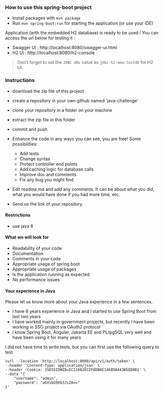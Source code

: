### How to use this spring-boot project

- Install packages with `mvn package`
- Run `mvn spring-boot:run` for starting the application (or use your IDE)

Application (with the embedded H2 database) is ready to be used ! You can access the url below for testing it :

- Swagger UI : http://localhost:8080/swagger-ui.html
- H2 UI : http://localhost:8080/h2-console

> Don't forget to set the `JDBC URL` value as `jdbc:h2:mem:testdb` for H2 UI.



### Instructions

- download the zip file of this project
- create a repository in your own github named 'java-challenge'
- clone your repository in a folder on your machine
- extract the zip file in this folder
- commit and push

- Enhance the code in any ways you can see, you are free! Some possibilities:
  - Add tests
  - Change syntax
  - Protect controller end points
  - Add caching logic for database calls
  - Improve doc and comments
  - Fix any bug you might find
- Edit readme.md and add any comments. It can be about what you did, what you would have done if you had more time, etc.
- Send us the link of your repository.

#### Restrictions
- use java 8


#### What we will look for
- Readability of your code
- Documentation
- Comments in your code 
- Appropriate usage of spring boot
- Appropriate usage of packages
- Is the application running as expected
- No performance issues

#### Your experience in Java

Please let us know more about your Java experience in a few sentences.

- I have 6 years experience in Java and I started to use Spring Boot from last two years
- I have worked mainly in government projects, but recently I have been working in SSO project via OAuth2 protocol
- I know Spring Boot, Angular, Jakarta EE and PL/pgSQL very well and have been using it for many years

I did not have time to write tests, but you can first use the following query to test

```
curl --location 'http://localhost:8080/api/v1/auth/token' \
--header 'Content-Type: application/json' \
--header 'Cookie: JSESSIONID=5C11682EC2F8DB8E1460DA443B5ED8B1' \
--data '{
    "username": "admin",
    "password": "aGVsbG9Xb3JsZA=="
}'
```
